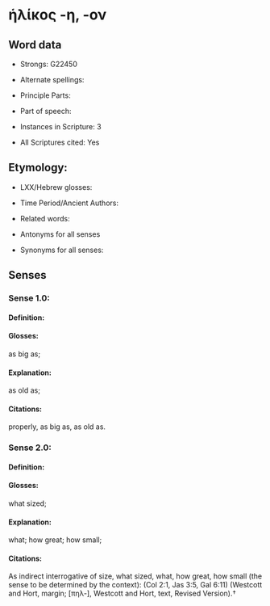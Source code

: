 # ἡλίκος -η, -ον

<!-- Status: S2=NeedsReview -->
<!-- Lexica used for edits: LN, BDAG  -->

## Word data

* Strongs: G22450

* Alternate spellings:



* Principle Parts: 


* Part of speech: 


* Instances in Scripture: 3

* All Scriptures cited: Yes

## Etymology: 


* LXX/Hebrew glosses: 


* Time Period/Ancient Authors: 


* Related words: 

* Antonyms for all senses

* Synonyms for all senses: 


## Senses 


### Sense  1.0: 

#### Definition: 

#### Glosses: 

as big as; 

#### Explanation: 

as old as; 

#### Citations: 

properly, as big as, as old as.

### Sense  2.0: 

#### Definition: 

#### Glosses: 

what sized; 

#### Explanation: 

what; 
how great; 
how small; 

#### Citations: 

As indirect interrogative of size, what sized, what, how great, how small (the sense to be determined by the context): (Col 2:1, Jas 3:5, Gal 6:11) (Westcott and Hort, margin; [πηλ-], Westcott and Hort, text, Revised Version).†
